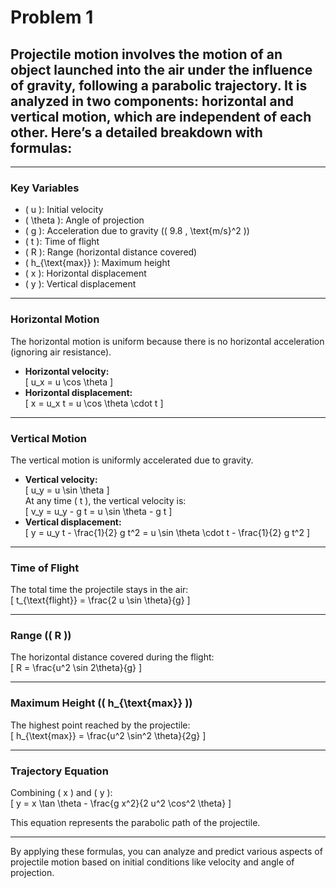 # Problem 1

## Projectile motion involves the motion of an object launched into the air under the influence of gravity, following a parabolic trajectory. It is analyzed in two components: horizontal and vertical motion, which are independent of each other. Here’s a detailed breakdown with formulas:

---

### **Key Variables**  
- \( u \): Initial velocity  
- \( \theta \): Angle of projection  
- \( g \): Acceleration due to gravity (\( 9.8 \, \text{m/s}^2 \))  
- \( t \): Time of flight  
- \( R \): Range (horizontal distance covered)  
- \( h_{\text{max}} \): Maximum height  
- \( x \): Horizontal displacement  
- \( y \): Vertical displacement  

---

### **Horizontal Motion**  
The horizontal motion is uniform because there is no horizontal acceleration (ignoring air resistance).  
- **Horizontal velocity:**  
  \[
  u_x = u \cos \theta
  \]  
- **Horizontal displacement:**  
  \[
  x = u_x t = u \cos \theta \cdot t
  \]  

---

### **Vertical Motion**  
The vertical motion is uniformly accelerated due to gravity.  
- **Vertical velocity:**  
  \[
  u_y = u \sin \theta
  \]  
  At any time \( t \), the vertical velocity is:  
  \[
  v_y = u_y - g t = u \sin \theta - g t
  \]  
- **Vertical displacement:**  
  \[
  y = u_y t - \frac{1}{2} g t^2 = u \sin \theta \cdot t - \frac{1}{2} g t^2
  \]  

---

### **Time of Flight**  
The total time the projectile stays in the air:  
\[
t_{\text{flight}} = \frac{2 u \sin \theta}{g}
\]  

---

### **Range (\( R \))**  
The horizontal distance covered during the flight:  
\[
R = \frac{u^2 \sin 2\theta}{g}
\]  

---

### **Maximum Height (\( h_{\text{max}} \))**  
The highest point reached by the projectile:  
\[
h_{\text{max}} = \frac{u^2 \sin^2 \theta}{2g}
\]  

---

### **Trajectory Equation**  
Combining \( x \) and \( y \):  
\[
y = x \tan \theta - \frac{g x^2}{2 u^2 \cos^2 \theta}
\]  

This equation represents the parabolic path of the projectile.  

--- 

By applying these formulas, you can analyze and predict various aspects of projectile motion based on initial conditions like velocity and angle of projection.
